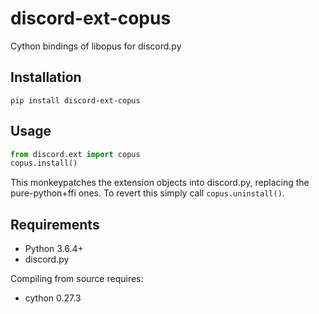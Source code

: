 # discord-ext-copus
Cython bindings of libopus for discord.py

## Installation
`pip install discord-ext-copus`

## Usage
```py
from discord.ext import copus
copus.install()
```
This monkeypatches the extension objects into discord.py, replacing the pure-python+ffi ones.  To revert this simply call `copus.uninstall()`.

## Requirements
- Python 3.6.4+
- discord.py

Compiling from source requires:
- cython 0.27.3
